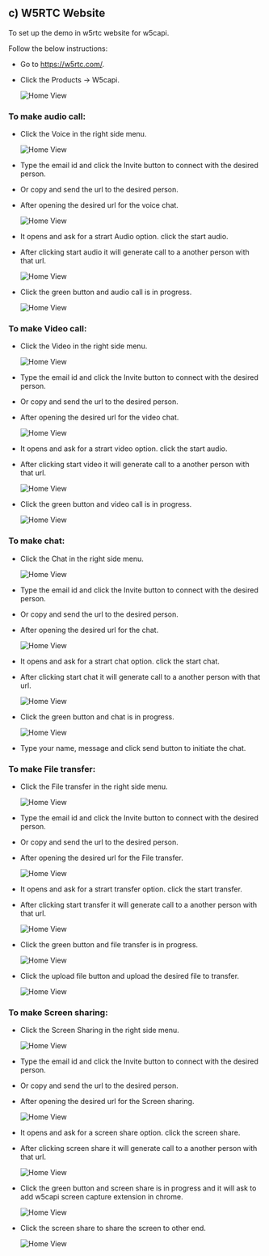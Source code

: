 ## c) W5RTC Website

To set up the demo in w5rtc website for w5capi.

Follow the below instructions:

- Go to https://w5rtc.com/.
- Click the Products -> W5capi.

    ![Home View](https://raw.githubusercontent.com/W5RTC/W5RTC_TechSupport/master/W5CAPI/docs/images/web1.png)

### To make audio call:

- Click the Voice in the right side menu.

    ![Home View](https://raw.githubusercontent.com/W5RTC/W5RTC_TechSupport/master/W5CAPI/docs/images/web2.png)

- Type the email id and click the Invite button to connect with the desired person.
- Or copy and send the url to the desired person.
- After opening the desired url for the voice chat.

    ![Home View](https://raw.githubusercontent.com/W5RTC/W5RTC_TechSupport/master/W5CAPI/docs/images/web3.png)
    
- It opens and ask for a strart Audio option. click the start audio.
- After clicking start audio it will generate call to a another person with that url.

    ![Home View](https://raw.githubusercontent.com/W5RTC/W5RTC_TechSupport/master/W5CAPI/docs/images/web4.png)
    
- Click the green button and audio call is in progress.

    ![Home View](https://raw.githubusercontent.com/W5RTC/W5RTC_TechSupport/master/W5CAPI/docs/images/web5.png)


### To make Video call:

- Click the Video in the right side menu.

    ![Home View](https://raw.githubusercontent.com/W5RTC/W5RTC_TechSupport/master/W5CAPI/docs/images/video1.png)

- Type the email id and click the Invite button to connect with the desired person.
- Or copy and send the url to the desired person.
- After opening the desired url for the video chat.

    ![Home View](https://raw.githubusercontent.com/W5RTC/W5RTC_TechSupport/master/W5CAPI/docs/images/video2.png)

- It opens and ask for a strart video option. click the start audio.
- After clicking start video it will generate call to a another person with that url.

    ![Home View](https://raw.githubusercontent.com/W5RTC/W5RTC_TechSupport/master/W5CAPI/docs/images/video3.png)

- Click the green button and video call is in progress.

    ![Home View](https://raw.githubusercontent.com/W5RTC/W5RTC_TechSupport/master/W5CAPI/docs/images/video4.png)

### To make chat:

- Click the Chat in the right side menu.

    ![Home View](https://raw.githubusercontent.com/W5RTC/W5RTC_TechSupport/master/W5CAPI/docs/images/chata1.png)
    
- Type the email id and click the Invite button to connect with the desired person.
- Or copy and send the url to the desired person.
- After opening the desired url for the chat.

    ![Home View](https://raw.githubusercontent.com/W5RTC/W5RTC_TechSupport/master/W5CAPI/docs/images/chata2.png)

- It opens and ask for a strart chat option. click the start chat.
- After clicking start chat it will generate call to a another person with that url.

    ![Home View](https://raw.githubusercontent.com/W5RTC/W5RTC_TechSupport/master/W5CAPI/docs/images/chata3.png)

- Click the green button and chat is in progress.

    ![Home View](https://raw.githubusercontent.com/W5RTC/W5RTC_TechSupport/master/W5CAPI/docs/images/chata4.png)

- Type your name, message and click send button to initiate the chat.

### To make File transfer:

- Click the File transfer in the right side menu.

    ![Home View](https://raw.githubusercontent.com/W5RTC/W5RTC_TechSupport/master/W5CAPI/docs/images/ft1.png)

- Type the email id and click the Invite button to connect with the desired person.
- Or copy and send the url to the desired person.
- After opening the desired url for the File transfer.

    ![Home View](https://raw.githubusercontent.com/W5RTC/W5RTC_TechSupport/master/W5CAPI/docs/images/ft2.png)

- It opens and ask for a strart transfer option. click the start transfer.
- After clicking start transfer it will generate call to a another person with that url.

    ![Home View](https://raw.githubusercontent.com/W5RTC/W5RTC_TechSupport/master/W5CAPI/docs/images/ft3.png)

- Click the green button and file transfer is in progress.

    ![Home View](https://raw.githubusercontent.com/W5RTC/W5RTC_TechSupport/master/W5CAPI/docs/images/ft4.png)

- Click the upload file button and upload the desired file to transfer.

    ![Home View](https://raw.githubusercontent.com/W5RTC/W5RTC_TechSupport/master/W5CAPI/docs/images/ft5.png)

### To make Screen sharing:

- Click the Screen Sharing in the right side menu.

    ![Home View](https://raw.githubusercontent.com/W5RTC/W5RTC_TechSupport/master/W5CAPI/docs/images/scsh1.png)

- Type the email id and click the Invite button to connect with the desired person.
- Or copy and send the url to the desired person.
- After opening the desired url for the Screen sharing.

    ![Home View](https://raw.githubusercontent.com/W5RTC/W5RTC_TechSupport/master/W5CAPI/docs/images/scsh2.png)

- It opens and ask for a screen share option. click the screen share.
- After clicking screen share it will generate call to a another person with that url.

    ![Home View](https://raw.githubusercontent.com/W5RTC/W5RTC_TechSupport/master/W5CAPI/docs/images/scsh3.png)

- Click the green button and screen share is in progress and it will ask to add w5capi screen capture extension in chrome.

    ![Home View](https://raw.githubusercontent.com/W5RTC/W5RTC_TechSupport/master/W5CAPI/docs/images/scsh4.png)
    
- Click the screen share to share the screen to other end.

    ![Home View](https://raw.githubusercontent.com/W5RTC/W5RTC_TechSupport/master/W5CAPI/docs/images/scsh5.png)
